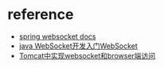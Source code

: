 
# reference
* [spring websocket docs](https://docs.spring.io/spring/docs/current/spring-framework-reference/web.html#websocket)
* [java WebSocket开发入门WebSocket](https://www.jianshu.com/p/d79bf8174196)
* [Tomcat中实现websocket和browser端访问](https://blog.csdn.net/whereismatrix/article/details/53099650)
